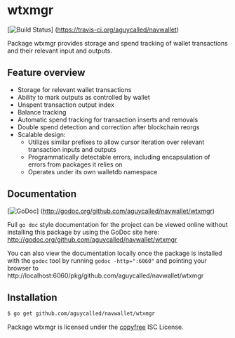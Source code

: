 wtxmgr
======

[![Build Status](https://travis-ci.org/aguycalled/navwallet.png?branch=master)]
(https://travis-ci.org/aguycalled/navwallet)

Package wtxmgr provides storage and spend tracking of wallet transactions and
their relevant input and outputs.

## Feature overview

- Storage for relevant wallet transactions
- Ability to mark outputs as controlled by wallet
- Unspent transaction output index
- Balance tracking
- Automatic spend tracking for transaction inserts and removals
- Double spend detection and correction after blockchain reorgs
- Scalable design:
  - Utilizes similar prefixes to allow cursor iteration over relevant transaction
    inputs and outputs
  - Programmatically detectable errors, including encapsulation of errors from
    packages it relies on
  - Operates under its own walletdb namespace
    
## Documentation

[![GoDoc](https://godoc.org/github.com/aguycalled/navwallet/wtxmgr?status.png)]
(http://godoc.org/github.com/aguycalled/navwallet/wtxmgr)

Full `go doc` style documentation for the project can be viewed online without
installing this package by using the GoDoc site here:
http://godoc.org/github.com/aguycalled/navwallet/wtxmgr

You can also view the documentation locally once the package is installed with
the `godoc` tool by running `godoc -http=":6060"` and pointing your browser to
http://localhost:6060/pkg/github.com/aguycalled/navwallet/wtxmgr

## Installation

```bash
$ go get github.com/aguycalled/navwallet/wtxmgr
```

Package wtxmgr is licensed under the [copyfree](http://copyfree.org) ISC
License.
